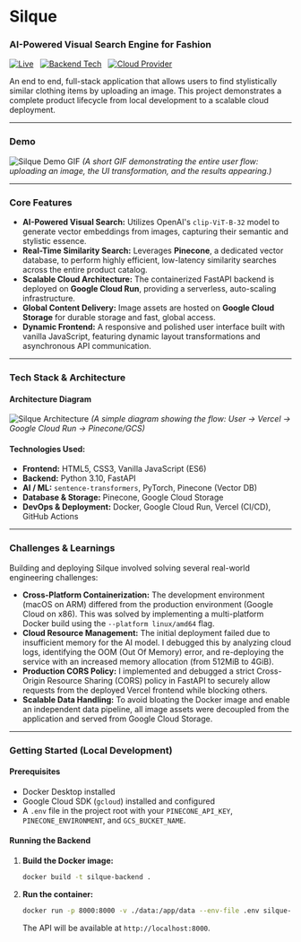 # Silque
### AI-Powered Visual Search Engine for Fashion

[![Live](https://img.shields.io/badge/Live-Demo-brightgreen)](https://silque.vercel.app)
 
[![Backend Tech](https://img.shields.io/badge/Backend-FastAPI-blue)](https://fastapi.tiangolo.com/)
 
[![Cloud Provider](https://img.shields.io/badge/Cloud-Google_Cloud-orange)](https://cloud.google.com/)

An end to end, full-stack application that allows users to find stylistically similar clothing items by uploading an image. This project demonstrates a complete product lifecycle from local development to a scalable cloud deployment.

---

### Demo
![Silque Demo GIF](./demo/silque-demo.gif)
*(A short GIF demonstrating the entire user flow: uploading an image, the UI transformation, and the results appearing.)*

---

### Core Features

*   **AI-Powered Visual Search:** Utilizes OpenAI's `clip-ViT-B-32` model to generate vector embeddings from images, capturing their semantic and stylistic essence.
*   **Real-Time Similarity Search:** Leverages **Pinecone**, a dedicated vector database, to perform highly efficient, low-latency similarity searches across the entire product catalog.
*   **Scalable Cloud Architecture:** The containerized FastAPI backend is deployed on **Google Cloud Run**, providing a serverless, auto-scaling infrastructure.
*   **Global Content Delivery:** Image assets are hosted on **Google Cloud Storage** for durable storage and fast, global access.
*   **Dynamic Frontend:** A responsive and polished user interface built with vanilla JavaScript, featuring dynamic layout transformations and asynchronous API communication.

---

### Tech Stack & Architecture

#### Architecture Diagram
![Silque Architecture](./docs/architecture.png)
*(A simple diagram showing the flow: User -> Vercel -> Google Cloud Run -> Pinecone/GCS)*

#### Technologies Used:
*   **Frontend:** HTML5, CSS3, Vanilla JavaScript (ES6)
*   **Backend:** Python 3.10, FastAPI
*   **AI / ML:** `sentence-transformers`, PyTorch, Pinecone (Vector DB)
*   **Database & Storage:** Pinecone, Google Cloud Storage
*   **DevOps & Deployment:** Docker, Google Cloud Run, Vercel (CI/CD), GitHub Actions

---

### Challenges & Learnings

Building and deploying Silque involved solving several real-world engineering challenges:

*   **Cross-Platform Containerization:** The development environment (macOS on ARM) differed from the production environment (Google Cloud on x86). This was solved by implementing a multi-platform Docker build using the `--platform linux/amd64` flag.
*   **Cloud Resource Management:** The initial deployment failed due to insufficient memory for the AI model. I debugged this by analyzing cloud logs, identifying the OOM (Out Of Memory) error, and re-deploying the service with an increased memory allocation (from 512MiB to 4GiB).
*   **Production CORS Policy:** I implemented and debugged a strict Cross-Origin Resource Sharing (CORS) policy in FastAPI to securely allow requests from the deployed Vercel frontend while blocking others.
*   **Scalable Data Handling:** To avoid bloating the Docker image and enable an independent data pipeline, all image assets were decoupled from the application and served from Google Cloud Storage.

---

### Getting Started (Local Development)

#### Prerequisites
*   Docker Desktop installed
*   Google Cloud SDK (`gcloud`) installed and configured
*   A `.env` file in the project root with your `PINECONE_API_KEY`, `PINECONE_ENVIRONMENT`, and `GCS_BUCKET_NAME`.

#### Running the Backend
1.  **Build the Docker image:**
    ```sh
    docker build -t silque-backend .
    ```
2.  **Run the container:**
    ```sh
    docker run -p 8000:8000 -v ./data:/app/data --env-file .env silque-backend
    ```
    The API will be available at `http://localhost:8000`.
